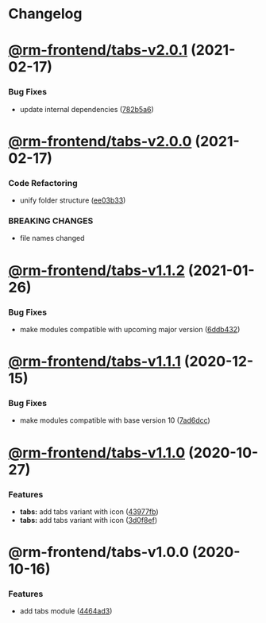 # Changelog

<a name="@rm-frontend/tabs-v2.0.1"></a>
# [@rm-frontend/tabs-v2.0.1](https://bitbucket.ruhmesmeile.tools/projects/front/repos/rm-frontend/compare/diff?targetBranch=refs%2Ftags%2Ftabs@2.0.0&sourceBranch=refs%2Ftags%2Ftabs@2.0.1) (2021-02-17)


### Bug Fixes

* update internal dependencies ([782b5a6](https://bitbucket.ruhmesmeile.tools/projects/front/repos/rm-frontend/commits/782b5a6))

<a name="@rm-frontend/tabs-v2.0.0"></a>
# [@rm-frontend/tabs-v2.0.0](https://bitbucket.ruhmesmeile.tools/projects/front/repos/rm-frontend/compare/diff?targetBranch=refs%2Ftags%2Ftabs@1.1.2&sourceBranch=refs%2Ftags%2Ftabs@2.0.0) (2021-02-17)


### Code Refactoring

* unify folder structure ([ee03b33](https://bitbucket.ruhmesmeile.tools/projects/front/repos/rm-frontend/commits/ee03b33))


### BREAKING CHANGES

* file names changed

<a name="@rm-frontend/tabs-v1.1.2"></a>
# [@rm-frontend/tabs-v1.1.2](https://bitbucket.ruhmesmeile.tools/projects/front/repos/rm-frontend/compare/diff?targetBranch=refs%2Ftags%2Ftabs@1.1.1&sourceBranch=refs%2Ftags%2Ftabs@1.1.2) (2021-01-26)


### Bug Fixes

* make modules compatible with upcoming major version ([6ddb432](https://bitbucket.ruhmesmeile.tools/projects/front/repos/rm-frontend/commits/6ddb432))

<a name="@rm-frontend/tabs-v1.1.1"></a>
# [@rm-frontend/tabs-v1.1.1](https://bitbucket.ruhmesmeile.tools/projects/front/repos/rm-frontend/compare/diff?targetBranch=refs%2Ftags%2Ftabs@1.1.0&sourceBranch=refs%2Ftags%2Ftabs@1.1.1) (2020-12-15)


### Bug Fixes

* make modules compatible with base version 10 ([7ad6dcc](https://bitbucket.ruhmesmeile.tools/projects/front/repos/rm-frontend/commits/7ad6dcc))

<a name="@rm-frontend/tabs-v1.1.0"></a>
# [@rm-frontend/tabs-v1.1.0](https://bitbucket.ruhmesmeile.tools/projects/front/repos/rm-frontend/compare/diff?targetBranch=refs%2Ftags%2Ftabs@1.0.0&sourceBranch=refs%2Ftags%2Ftabs@1.1.0) (2020-10-27)


### Features

* **tabs:** add tabs variant with icon ([43977fb](https://bitbucket.ruhmesmeile.tools/projects/front/repos/rm-frontend/commits/43977fb))
* **tabs:** add tabs variant with icon ([3d0f8ef](https://bitbucket.ruhmesmeile.tools/projects/front/repos/rm-frontend/commits/3d0f8ef))

<a name="@rm-frontend/tabs-v1.0.0"></a>
# @rm-frontend/tabs-v1.0.0 (2020-10-16)


### Features

* add tabs module ([4464ad3](https://bitbucket.ruhmesmeile.tools/projects/front/repos/rm-frontend/commits/4464ad3))
